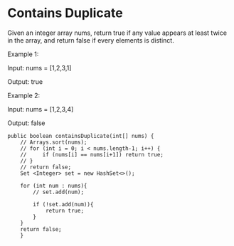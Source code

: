 # Contains Duplicate

Given an integer array nums, return true if any value appears at least twice in the array, and return false if every elements is distinct.

Example 1:

Input: nums = [1,2,3,1]

Output: true

Example 2:

Input: nums = [1,2,3,4]

Output: false


    public boolean containsDuplicate(int[] nums) {
        // Arrays.sort(nums);
        // for (int i = 0; i < nums.length-1; i++) {
        //     if (nums[i] == nums[i+1]) return true;  
        // }
        // return false;
        Set <Integer> set = new HashSet<>();
        
        for (int num : nums){
            // set.add(num);
            
            if (!set.add(num)){
                return true;
            }
        }
        return false;
        }
